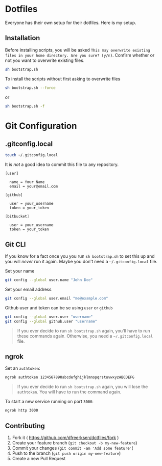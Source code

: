 # Dotfiles

Everyone has their own setup for their dotfiles. Here is my setup.


## Installation

Before installing scripts, you will be asked `This may overwrite existing files in your home directory. Are you sure? (y/n)`. Confirm whether or not you want to overwrite existing files.

```bash
sh bootstrap.sh
```

To install the scripts without first asking to overwrite files

```bash
sh bootstrap.sh --force
```

or

```bash
sh bootstrap.sh -f
```

# Git Configuration

## .gitconfig.local

```bash
touch ~/.gitconfig.local
```

It is *not* a good idea to commit this file to any repository.

```
[user]

  name = Your Name
  email = your@email.com

[github]

  user = your_username
  token = your_token

[bitbucket]

  user = your_username
  token = your_token
```


## Git CLI

If you know for a fact once you you run `sh bootstrap.sh` to set this up and you will *never* run it again. Maybe you don't need a `~/.gitconfig.local` file.

Set your name

```bash
git config --global user.name "John Doe"
```

Set your email address

```bash
git config --global user.email "me@example.com"
```

Github user and token can be se using `user` or `github`

```bash
git config --global user.user "username"
git config --global github.user "username"
```

> If you ever decide to run `sh bootstrap.sh` again, you'll have to run these commands again. Otherwise, you need a `~/.gitconfig.local` file.


## ngrok

Set an `authtoken`:

```bash
ngrok authtoken 1234567890abcdefghijklmnopqrstuvwxyzABCDEFG
```

> If you ever decide to run `sh bootstrap.sh` again, you will lose the `authtoken`. You will have to run the command again.

To start a new service running on port `3000`:
```bash
ngrok http 3000
```


## Contributing

1. Fork it ( https://github.com/dfreerksen/dotfiles/fork )
2. Create your feature branch (`git checkout -b my-new-feature`)
3. Commit your changes (`git commit -am 'Add some feature'`)
4. Push to the branch (`git push origin my-new-feature`)
5. Create a new Pull Request

